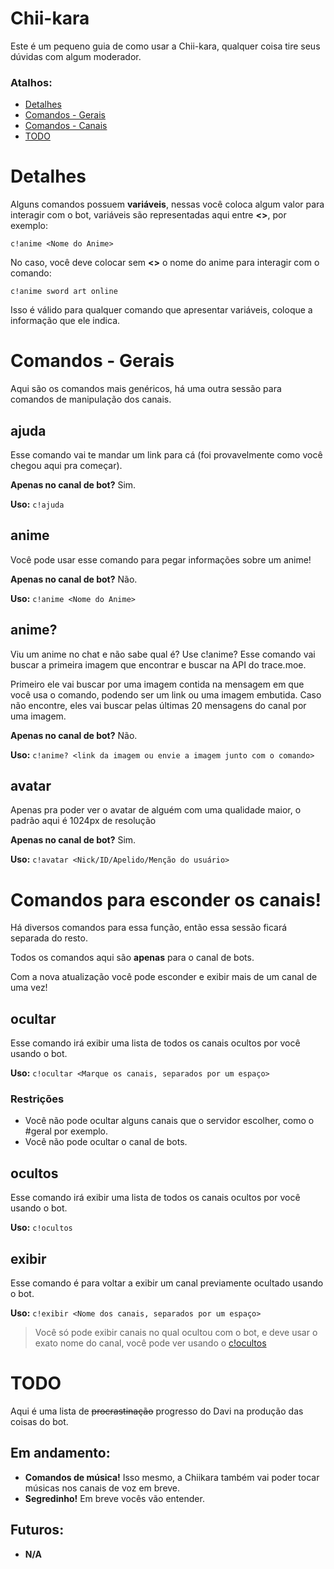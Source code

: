
# Chii-kara
Este é um pequeno guia de como usar a Chii-kara, qualquer coisa tire seus dúvidas com algum moderador.
### Atalhos:
 - [Detalhes](#Detalhes)
 - [Comandos - Gerais](#comandos---gerais)
 - [Comandos - Canais](#comandos-para-esconder-os-canais)
 - [TODO](#TODO)

# Detalhes

Alguns comandos possuem **variáveis**, nessas você coloca algum valor para interagir com o bot, variáveis são representadas aqui entre **<>**, por exemplo:

    c!anime <Nome do Anime>
No caso, você deve colocar sem **<>** o nome do anime para interagir com o comando:

    c!anime sword art online

Isso é válido para qualquer comando que apresentar variáveis, coloque a informação que ele indica.
# Comandos - Gerais
Aqui são os comandos mais genéricos, há uma outra sessão para comandos de manipulação dos canais.
## ajuda
Esse comando vai te mandar um link para cá (foi provavelmente como você chegou aqui pra começar).

**Apenas no canal de bot?** Sim.

**Uso:**  `c!ajuda`

## anime
Você pode usar esse comando para pegar informações sobre um anime!

**Apenas no canal de bot?** Não.

**Uso:** `c!anime <Nome do Anime>`
## anime?

Viu um anime no chat e não sabe qual é? Use c!anime?
Esse comando vai buscar a primeira imagem que encontrar e buscar na API do trace.moe.

Primeiro ele vai buscar por uma imagem contida na mensagem em que você usa o comando, podendo ser um link ou uma imagem embutida.
Caso não encontre, eles vai buscar pelas últimas 20 mensagens do canal por uma imagem.

**Apenas no canal de bot?** Não.

**Uso:** `c!anime? <link da imagem ou envie a imagem junto com o comando>`


## avatar
Apenas pra poder ver o avatar de alguém com uma qualidade maior, o padrão aqui é 1024px de resolução

**Apenas no canal de bot?** Sim.

**Uso:** `c!avatar <Nick/ID/Apelido/Menção do usuário>`


# Comandos para esconder os canais!
Há diversos comandos para essa função, então essa sessão ficará separada do resto.

Todos os comandos aqui são **apenas** para o canal de bots.

Com a nova atualização você pode esconder e exibir mais de um canal de uma vez!

## ocultar
Esse comando irá exibir uma lista de todos os canais ocultos por você usando o bot.


**Uso:**  `c!ocultar <Marque os canais, separados por um espaço>` 
### Restrições
 - Você não pode ocultar alguns canais que o servidor escolher, como o #geral por exemplo.
 - Você não pode ocultar o canal de bots.

## ocultos
Esse comando irá exibir uma lista de todos os canais ocultos por você usando o bot.

**Uso:**  `c!ocultos` 

## exibir
Esse comando é para voltar a exibir um canal previamente ocultado usando o bot.

**Uso:**  `c!exibir <Nome dos canais, separados por um espaço>` 

> Você só pode exibir canais no qual ocultou com o bot, e deve usar o exato nome do canal, você pode ver usando o [c!ocultos](#ocultos)

# TODO
Aqui é uma lista de ~~procrastinação~~ progresso do Davi na produção das coisas do bot.

## Em andamento:
  - **Comandos de música!** Isso mesmo, a Chiikara também vai poder tocar músicas nos canais de voz em breve.
 - **Segredinho!** Em breve vocês vão entender.
## Futuros:
 - **N/A**
